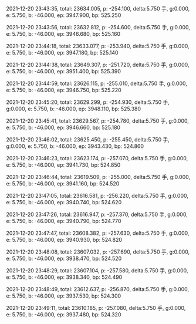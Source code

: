 2021-12-20 23:43:35, total: 23634.005, p: -254.100, delta:5.750 手, g:0.000, e: 5.750, b: -46.000, ep: 3947.900, bp: 525.250

2021-12-20 23:43:56, total: 23632.812, p: -254.600, delta:5.750 手, g:0.000, e: 5.750, b: -46.000, ep: 3946.680, bp: 525.160

2021-12-20 23:44:18, total: 23633.077, p: -253.940, delta:5.750 手, g:0.000, e: 5.750, b: -46.000, ep: 3947.180, bp: 525.140

2021-12-20 23:44:38, total: 23649.307, p: -251.720, delta:5.750 手, g:0.000, e: 5.750, b: -46.000, ep: 3951.400, bp: 525.390

2021-12-20 23:44:59, total: 23626.115, p: -255.010, delta:5.750 手, g:0.000, e: 5.750, b: -46.000, ep: 3946.750, bp: 525.220

2021-12-20 23:45:20, total: 23629.299, p: -254.930, delta:5.750 手, g:0.000, e: 5.750, b: -46.000, ep: 3948.110, bp: 525.380

2021-12-20 23:45:41, total: 23629.567, p: -254.780, delta:5.750 手, g:0.000, e: 5.750, b: -46.000, ep: 3946.660, bp: 525.180

2021-12-20 23:46:02, total: 23625.450, p: -255.450, delta:5.750 手, g:0.000, e: 5.750, b: -46.000, ep: 3943.430, bp: 524.860

2021-12-20 23:46:23, total: 23623.174, p: -257.070, delta:5.750 手, g:0.000, e: 5.750, b: -46.000, ep: 3941.730, bp: 524.850

2021-12-20 23:46:44, total: 23619.509, p: -255.000, delta:5.750 手, g:0.000, e: 5.750, b: -46.000, ep: 3941.160, bp: 524.520

2021-12-20 23:47:05, total: 23616.581, p: -256.220, delta:5.750 手, g:0.000, e: 5.750, b: -46.000, ep: 3940.740, bp: 524.620

2021-12-20 23:47:26, total: 23616.947, p: -257.370, delta:5.750 手, g:0.000, e: 5.750, b: -46.000, ep: 3940.790, bp: 524.770

2021-12-20 23:47:47, total: 23608.382, p: -257.630, delta:5.750 手, g:0.000, e: 5.750, b: -46.000, ep: 3940.930, bp: 524.820

2021-12-20 23:48:08, total: 23607.032, p: -257.690, delta:5.750 手, g:0.000, e: 5.750, b: -46.000, ep: 3938.470, bp: 524.520

2021-12-20 23:48:29, total: 23607.104, p: -257.580, delta:5.750 手, g:0.000, e: 5.750, b: -46.000, ep: 3938.340, bp: 524.490

2021-12-20 23:48:49, total: 23612.637, p: -256.870, delta:5.750 手, g:0.000, e: 5.750, b: -46.000, ep: 3937.530, bp: 524.300

2021-12-20 23:49:11, total: 23610.185, p: -257.080, delta:5.750 手, g:0.000, e: 5.750, b: -46.000, ep: 3937.480, bp: 524.320